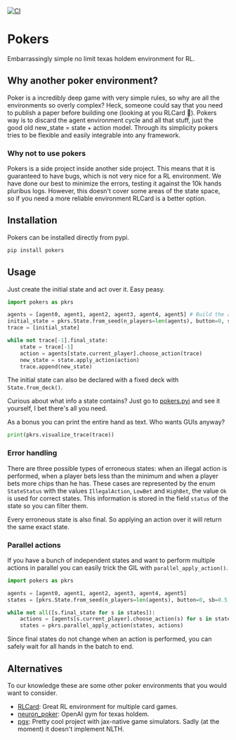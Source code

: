 [![CI](https://github.com/Reinforcement-Poker/pokers/actions/workflows/CI.yml/badge.svg)](https://github.com/Reinforcement-Poker/pokers/actions/workflows/CI.yml)

# Pokers

Embarrassingly simple no limit texas holdem environment for RL.

## Why another poker environment?

Poker is a incredibly deep game with very simple rules, so why are all the environments so overly complex? Heck, someone could say that you need to publish a paper before building one (looking at you RLCard 👀). Pokers way is to discard the agent environment cycle and all that stuff, just the good old new_state = state + action model. Through its simplicity pokers tries to be flexible and easily integrable into any framework.

### Why not to use pokers

Pokers is a side project inside another side project. This means that it is guaranteed to have bugs, which is not very nice for a RL environment. We have done our best to minimize the errors, testing it against the 10k hands pluribus logs. However, this doesn't cover some areas of the state space, so if you need a more reliable environment RLCard is a better option.

## Installation

Pokers can be installed directly from pypi.

```bash
pip install pokers
```

## Usage

Just create the initial state and act over it. Easy peasy.
```python
import pokers as pkrs

agents = [agent0, agent1, agent2, agent3, agent4, agent5] # Build the agents however you want
initial_state = pkrs.State.from_seed(n_players=len(agents), button=0, sb=0.5, bb=1.0, stake=100.0, seed=1234)
trace = [initial_state]

while not trace[-1].final_state:
    state = trace[-1]
    action = agents[state.current_player].choose_action(trace)
    new_state = state.apply_action(action)
    trace.append(new_state)
```

The initial state can also be declared with a fixed deck with `State.from_deck()`.

Curious about what info a state contains? Just go to [pokers.pyi](pokers.pyi) and see it yourself, I bet there's all you need.

As a bonus you can print the entire hand as text. Who wants GUIs anyway?
```python
print(pkrs.visualize_trace(trace))
```

### Error handling

There are three possible types of erroneous states: when an illegal action is performed, when a player bets less than the minimum and when a player bets more chips than he has. These cases are represented by the enum `StateStatus` with the values `IllegalAction`, `LowBet` and `HighBet`, the value `Ok` is used for correct states. This information is stored in the field `status` of the state so you can filter them.

Every erroneous state is also final. So applying an action over it will return the same exact state.


### Parallel actions

If you have a bunch of independent states and want to perform multiple actions in parallel you can easily trick the GIL with `parallel_apply_action()`.

```python
import pokers as pkrs

agents = [agent0, agent1, agent2, agent3, agent4, agent5]
states = [pkrs.State.from_seed(n_players=len(agents), button=0, sb=0.5, bb=1.0, stake=100.0, seed=seed) for seed in range(10)]

while not all([s.final_state for s in states]):
    actions = [agents[s.current_player].choose_action(s) for s in states]
    states = pkrs.parallel_apply_action(states, actions)
```

Since final states do not change when an action is performed, you can safely wait for all hands in the batch to end.

## Alternatives

To our knowledge these are some other poker environments that you would want to consider.

- [RLCard](https://github.com/datamllab/rlcard): Great RL environment for multiple card games.
- [neuron_poker](https://github.com/dickreuter/neuron_poker): OpenAI gym for texas holdem.
- [pgx](https://github.com/sotetsuk/pgx): Pretty cool project with jax-native game simulators. Sadly (at the moment) it doesn't implement NLTH.
